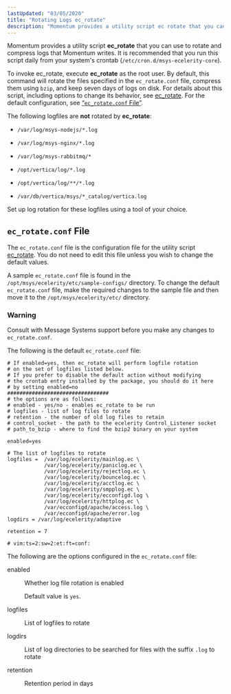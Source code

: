 ```yaml
---
lastUpdated: "03/05/2020"
title: "Rotating Logs ec_rotate"
description: "Momentum provides a utility script ec rotate that you can use to rotate and compress logs that Momentum writes It is recommended that you run this script daily from your system's crontab etc cron d msys ecelerity core To invoke ec rotate execute ec rotate as the root user By..."
---
```



Momentum provides a utility script **ec_rotate** that you can use to rotate and compress logs that Momentum writes. It is recommended that you run this script daily from your system's crontab (`/etc/cron.d/msys-ecelerity-core`).

To invoke ec_rotate, execute **ec_rotate** as the root user. By default, this command will rotate the files specified in the `ec_rotate.conf` file, compress them using `bzip`, and keep seven days of logs on disk. For details about this script, including options to change its behavior, see [ec_rotate](/momentum/4/executable/ec-rotate). For the default configuration, see [“`ec_rotate.conf` File”](/momentum/4/log-rotating#conf.ref.ec_rotate.conf).

The following logfiles are **not** rotated by **ec_rotate**:

*   `/var/log/msys-nodejs/*.log`

*   `/var/log/msys-nginx/*.log`

*   `/var/log/msys-rabbitmq/*`

*   `/opt/vertica/log/*.log`

*   `/opt/vertica/log/**/*.log`

*   `/var/db/vertica/msys/*_catalog/vertica.log`

Set up log rotation for these logfiles using a tool of your choice.

## <a name="conf.ref.ec_rotate.conf"></a> `ec_rotate.conf` File

The `ec_rotate.conf` file is the configuration file for the utility script [ec_rotate](/momentum/4/executable/ec-rotate). You do not need to edit this file unless you wish to change the default values.

A sample `ec_rotate.conf` file is found in the `/opt/msys/ecelerity/etc/sample-configs/` directory. To change the default `ec_rotate.conf` file, make the required changes to the sample file and then move it to the `/opt/msys/ecelerity/etc/` directory.

### Warning

Consult with Message Systems support before you make any changes to `ec_rotate.conf`.

The following is the default `ec_rotate.conf` file:

<a name="conf.ref.ec_rotate.conf.default"></a> 


```
# If enabled=yes, then ec_rotate will perform logfile rotation
# on the set of logfiles listed below.
# If you prefer to disable the default action without modifying
# the crontab entry installed by the package, you should do it here
# by setting enabled=no
#################################
# the options are as follows:
# enabled - yes/no - enables ec_rotate to be run
# logfiles - list of log files to rotate
# retention - the number of old log files to retain
# control_socket - the path to the ecelerity Control_Listener socket
# path_to_bzip - where to find the bzip2 binary on your system

enabled=yes

# The list of logfiles to rotate
logfiles =  /var/log/ecelerity/mainlog.ec \
            /var/log/ecelerity/paniclog.ec \
            /var/log/ecelerity/rejectlog.ec \
            /var/log/ecelerity/bouncelog.ec \
            /var/log/ecelerity/acctlog.ec \
            /var/log/ecelerity/smpplog.ec \
            /var/log/ecelerity/ecconfigd.log \
            /var/log/ecelerity/httplog.ec \
            /var/ecconfigd/apache/access.log \
            /var/ecconfigd/apache/error.log 
logdirs = /var/log/ecelerity/adaptive 

retention = 7

# vim:ts=2:sw=2:et:ft=conf:
```

The following are the options configured in the `ec_rotate.conf` file:

<dl class="variablelist">

<dt>enabled</dt>

<dd>

Whether log file rotation is enabled

Default value is `yes`.

</dd>

<dt>logfiles</dt>

<dd>

List of logfiles to rotate

</dd>

<dt>logdirs</dt>

<dd>

List of log directories to be searched for files with the suffix `.log` to rotate

</dd>

<dt>retention</dt>

<dd>

Retention period in days

</dd>

</dl>